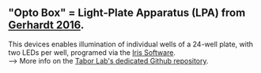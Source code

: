 
## "Opto Box" = Light-Plate Apparatus (LPA) from [Gerhardt 2016](https://www.nature.com/articles/srep35363). <br/>
This devices enables illumination of individual wells of a 24-well plate, with two LEDs per well, programed via the [Iris Software](http://taborlab.github.io/Iris/). <br/>
--> More info on the [Tabor Lab's dedicated Github repository](https://github.com/taborlab/LPA-hardware).
